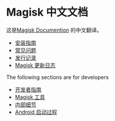 # Magisk 中文文档

这是[Magisk Documention](https://topjohnwu.github.io/Magisk/) 的中文翻译。
- [安装指南](install.md)
- [常见问题](faq.md)
- [发行记录](releases/index.md)
- [Magisk 更新日志](changes.md)

The following sections are for developers

- [开发者指南](guides.md)
- [Magisk 工具](tools.md)
- [内部细节](details.md)
- [Android 启动过程](boot.md)
